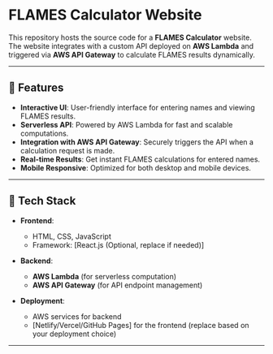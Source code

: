 # FLAMES Calculator Website

This repository hosts the source code for a **FLAMES Calculator** website. The website integrates with a custom API deployed on **AWS Lambda** and triggered via **AWS API Gateway** to calculate FLAMES results dynamically.

---

## 🚀 Features

- **Interactive UI**: User-friendly interface for entering names and viewing FLAMES results.
- **Serverless API**: Powered by AWS Lambda for fast and scalable computations.
- **Integration with AWS API Gateway**: Securely triggers the API when a calculation request is made.
- **Real-time Results**: Get instant FLAMES calculations for entered names.
- **Mobile Responsive**: Optimized for both desktop and mobile devices.

---

## 🔧 Tech Stack

- **Frontend**:
  - HTML, CSS, JavaScript
  - Framework: [React.js (Optional, replace if needed)]
  
- **Backend**:
  - **AWS Lambda** (for serverless computation)
  - **AWS API Gateway** (for API endpoint management)
  
- **Deployment**:
  - AWS services for backend
  - [Netlify/Vercel/GitHub Pages] for the frontend (replace based on your deployment choice)

---
